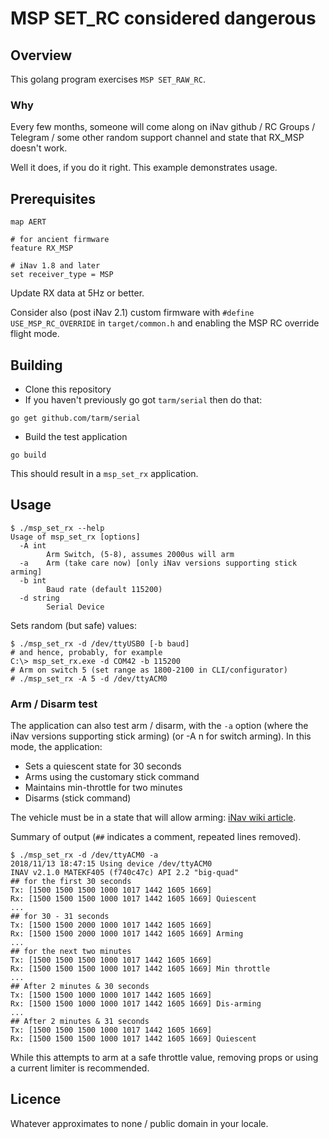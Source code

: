 # MSP SET_RC considered dangerous

## Overview

This golang program exercises `MSP SET_RAW_RC`.

### Why

Every few months, someone will come along on iNav github / RC Groups / Telegram / some other random support channel and state that RX_MSP doesn't work.

Well it does, if you do it right. This example demonstrates usage.

## Prerequisites
```
map AERT

# for ancient firmware
feature RX_MSP

# iNav 1.8 and later
set receiver_type = MSP
```

Update RX data at 5Hz or better.

Consider also (post iNav 2.1) custom firmware with `#define USE_MSP_RC_OVERRIDE` in `target/common.h` and enabling the MSP RC override flight mode.

## Building

* Clone this repository
* If you haven't previously go got `tarm/serial` then do that:

 ```
 go get github.com/tarm/serial
 ```

* Build the test application

 ```
 go build
 ```

This should result in a `msp_set_rx` application.

## Usage

```
$ ./msp_set_rx --help
Usage of msp_set_rx [options]
  -A int
    	Arm Switch, (5-8), assumes 2000us will arm
  -a	Arm (take care now) [only iNav versions supporting stick arming]
  -b int
    	Baud rate (default 115200)
  -d string
    	Serial Device
```

Sets random (but safe) values:

```
$ ./msp_set_rx -d /dev/ttyUSB0 [-b baud]
# and hence, probably, for example
C:\> msp_set_rx.exe -d COM42 -b 115200
# Arm on switch 5 (set range as 1800-2100 in CLI/configurator)
# ./msp_set_rx -A 5 -d /dev/ttyACM0
```

### Arm / Disarm test

The application can also test arm / disarm, with the `-a` option (where the iNav versions supporting stick arming) (or -A n for switch arming). In this mode, the application:

* Sets a quiescent state for 30 seconds
* Arms using the customary stick command
* Maintains min-throttle for two minutes
* Disarms (stick command)

The vehicle must be in a state that will allow arming: [iNav wiki article](https://github.com/iNavFlight/inav/wiki/%22Something%22-is-disabled----Reasons).

Summary of output (`##` indicates a comment, repeated lines removed).

```
$ ./msp_set_rx -d /dev/ttyACM0 -a
2018/11/13 18:47:15 Using device /dev/ttyACM0
INAV v2.1.0 MATEKF405 (f740c47c) API 2.2 "big-quad"
## for the first 30 seconds
Tx: [1500 1500 1500 1000 1017 1442 1605 1669]
Rx: [1500 1500 1500 1000 1017 1442 1605 1669] Quiescent
...
## for 30 - 31 seconds
Tx: [1500 1500 2000 1000 1017 1442 1605 1669]
Rx: [1500 1500 2000 1000 1017 1442 1605 1669] Arming
...
## for the next two minutes
Tx: [1500 1500 1500 1000 1017 1442 1605 1669]
Rx: [1500 1500 1500 1000 1017 1442 1605 1669] Min throttle
...
## After 2 minutes & 30 seconds
Tx: [1500 1500 1000 1000 1017 1442 1605 1669]
Rx: [1500 1500 1000 1000 1017 1442 1605 1669] Dis-arming
...
## After 2 minutes & 31 seconds
Tx: [1500 1500 1500 1000 1017 1442 1605 1669]
Rx: [1500 1500 1500 1000 1017 1442 1605 1669] Quiescent
```

While this attempts to arm at a safe throttle value, removing props or using a current limiter is recommended.


## Licence

Whatever approximates to none / public domain in your locale.
